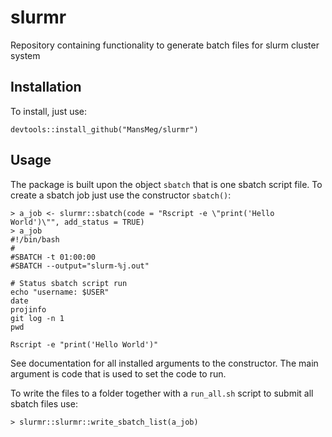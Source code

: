# slurmr
Repository containing functionality to generate batch files for slurm cluster system

## Installation

To install, just use:
```
devtools::install_github("MansMeg/slurmr")
```

## Usage

The package is built upon the object `sbatch` that is one sbatch script file. To create a sbatch job just use the constructor `sbatch()`:

```
> a_job <- slurmr::sbatch(code = "Rscript -e \"print('Hello World')\"", add_status = TRUE)
> a_job
#!/bin/bash 
# 
#SBATCH -t 01:00:00 
#SBATCH --output="slurm-%j.out" 

# Status sbatch script run 
echo "username: $USER" 
date 
projinfo 
git log -n 1 
pwd 

Rscript -e "print('Hello World')"
```

See documentation for all installed arguments to the constructor. The main argument is code that is used to set the code to run.

To write the files to a folder together with a `run_all.sh` script to submit all sbatch files use: 

```
> slurmr::slurmr::write_sbatch_list(a_job)
```